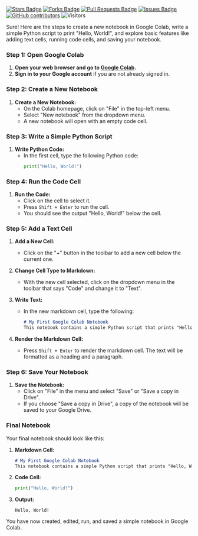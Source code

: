
<a href="https://github.com/drshahizan/Python_EDA/stargazers"><img src="https://img.shields.io/github/stars/drshahizan/Python_EDA" alt="Stars Badge"/></a>
<a href="https://github.com/drshahizan/Python_EDA/network/members"><img src="https://img.shields.io/github/forks/drshahizan/Python_EDA" alt="Forks Badge"/></a>
<a href="https://github.com/drshahizan/Python_EDA/pulls"><img src="https://img.shields.io/github/issues-pr/drshahizan/Python_EDA" alt="Pull Requests Badge"/></a>
<a href="https://github.com/drshahizan/Python_EDA/issues"><img src="https://img.shields.io/github/issues/drshahizan/Python_EDA" alt="Issues Badge"/></a>
<a href="https://github.com/drshahizan/Python_EDA/graphs/contributors"><img alt="GitHub contributors" src="https://img.shields.io/github/contributors/drshahizan/Python_EDA?color=2b9348"></a>
![Visitors](https://api.visitorbadge.io/api/visitors?path=https%3A%2F%2Fgithub.com%2Fdrshahizan%2FPython_EDA&labelColor=%23d9e3f0&countColor=%23697689&style=flat)

Sure! Here are the steps to create a new notebook in Google Colab, write a simple Python script to print "Hello, World!", and explore basic features like adding text cells, running code cells, and saving your notebook.

### Step 1: Open Google Colab
1. **Open your web browser and go to [Google Colab](https://colab.research.google.com/).**
2. **Sign in to your Google account** if you are not already signed in.

### Step 2: Create a New Notebook
1. **Create a New Notebook:**
   - On the Colab homepage, click on "File" in the top-left menu.
   - Select "New notebook" from the dropdown menu.
   - A new notebook will open with an empty code cell.

### Step 3: Write a Simple Python Script
1. **Write Python Code:**
   - In the first cell, type the following Python code:
     ```python
     print("Hello, World!")
     ```

### Step 4: Run the Code Cell
1. **Run the Code:**
   - Click on the cell to select it.
   - Press `Shift + Enter` to run the cell.
   - You should see the output "Hello, World!" below the cell.

### Step 5: Add a Text Cell
1. **Add a New Cell:**
   - Click on the "+" button in the toolbar to add a new cell below the current one.

2. **Change Cell Type to Markdown:**
   - With the new cell selected, click on the dropdown menu in the toolbar that says "Code" and change it to "Text".

3. **Write Text:**
   - In the new markdown cell, type the following:
     ```markdown
     # My First Google Colab Notebook
     This notebook contains a simple Python script that prints "Hello, World!".
     ```

4. **Render the Markdown Cell:**
   - Press `Shift + Enter` to render the markdown cell. The text will be formatted as a heading and a paragraph.

### Step 6: Save Your Notebook
1. **Save the Notebook:**
   - Click on "File" in the menu and select "Save" or "Save a copy in Drive".
   - If you choose "Save a copy in Drive", a copy of the notebook will be saved to your Google Drive.

### Final Notebook
Your final notebook should look like this:
1. **Markdown Cell:**
   ```markdown
   # My First Google Colab Notebook
   This notebook contains a simple Python script that prints "Hello, World!".
   ```

2. **Code Cell:**
   ```python
   print("Hello, World!")
   ```

3. **Output:**
   ```
   Hello, World!
   ```

You have now created, edited, run, and saved a simple notebook in Google Colab.
